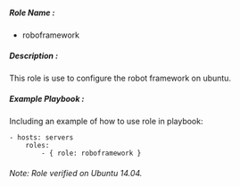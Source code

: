 ##### Role Name :
- roboframework
##### Description :
This role is use to configure the robot framework on ubuntu.
##### Example Playbook :
Including an example of how to use role in playbook:

    - hosts: servers
        roles:
            - { role: roboframework }
###### Note: Role verified on Ubuntu 14.04.